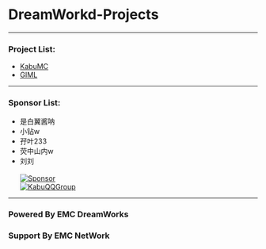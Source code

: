 # DreamWorkd-Projects
------------
### Project List:
- [KabuMC](KabuMC)
- [GIML](GIML)
------------
### Sponsor List:
- 是白翼酱呐
- 小钻w
- 孖叶233
- 荧中山内w
- 刘刘
  <br><br>
  [![Sponsor](https://img.shields.io/badge/Sponsor-EMC_DreamWorks-green?style=for-the-badge)]({https://afdian.net/@Ely_Official})
  <br>
  [![KabuQQGroup](https://img.shields.io/badge/Join-Kabu_QQ_Group-ff69b4?style=for-the-badge)]({https://jq.qq.com/?_wv=1027&k=iJTcpGJf})
------------
### Powered By EMC DreamWorks
### Support By EMC NetWork
